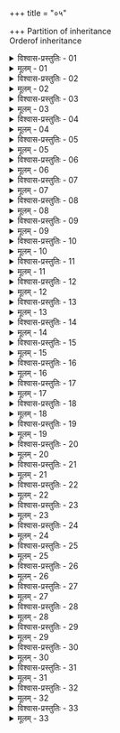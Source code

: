 +++
title = "०५"

+++
Partition of inheritance  
  Orderof inheritance  

<details><summary>विश्वास-प्रस्तुतिः - 01</summary>

01 अनीश्वराः पितृमन्तः स्थितपितृमातृकाः पुत्राः
</details>

<details><summary>मूलम् - 01</summary>

01 अनीश्वराः पितृमन्तः स्थितपितृमातृकाः पुत्राः
</details>

<details><summary>विश्वास-प्रस्तुतिः - 02</summary>

02 तेषां ऊर्ध्वं पितृतो दायविभागः पितृद्रव्याणाम्
</details>

<details><summary>मूलम् - 02</summary>

02 तेषां ऊर्ध्वं पितृतो दायविभागः पितृद्रव्याणाम्
</details>

<details><summary>विश्वास-प्रस्तुतिः - 03</summary>

03 स्वयं।आर्जितं अविभाज्यं, अन्यत्र पितृद्रव्याद् उत्थितेभ्यः
</details>

<details><summary>मूलम् - 03</summary>

03 स्वयं।आर्जितं अविभाज्यं, अन्यत्र पितृद्रव्याद् उत्थितेभ्यः
</details>

<details><summary>विश्वास-प्रस्तुतिः - 04</summary>

04 पितृद्रव्याद् अविभक्त उपगतानां पुत्राः पौत्रा वा आचतुर्थाद् इत्यंशभाजः
</details>

<details><summary>मूलम् - 04</summary>

04 पितृद्रव्याद् अविभक्त उपगतानां पुत्राः पौत्रा वा आचतुर्थाद् इत्यंशभाजः
</details>

<details><summary>विश्वास-प्रस्तुतिः - 05</summary>

05 तावद् अविच्छिन्नः पिण्डो भवति
</details>

<details><summary>मूलम् - 05</summary>

05 तावद् अविच्छिन्नः पिण्डो भवति
</details>

<details><summary>विश्वास-प्रस्तुतिः - 06</summary>

06 विच्छिन्नपिण्डाः सर्वे समं विभजेरन्
</details>

<details><summary>मूलम् - 06</summary>

06 विच्छिन्नपिण्डाः सर्वे समं विभजेरन्
</details>

<details><summary>विश्वास-प्रस्तुतिः - 07</summary>

07 अपितृद्रव्या विभक्तपितृद्रव्या वा सह जीवन्तः पुनर्विभजेरन्
</details>

<details><summary>मूलम् - 07</summary>

07 अपितृद्रव्या विभक्तपितृद्रव्या वा सह जीवन्तः पुनर्विभजेरन्
</details>

<details><summary>विश्वास-प्रस्तुतिः - 08</summary>

08 यतश्च उत्तिष्ठेत स द्व्य्ऽंशं लभेत
</details>

<details><summary>मूलम् - 08</summary>

08 यतश्च उत्तिष्ठेत स द्व्य्ऽंशं लभेत
</details>

<details><summary>विश्वास-प्रस्तुतिः - 09</summary>

09 द्रव्यं अपुत्रस्य सोदर्या भ्रातरः सहजीविनो वा हरेयुः कन्याश्च
</details>

<details><summary>मूलम् - 09</summary>

09 द्रव्यं अपुत्रस्य सोदर्या भ्रातरः सहजीविनो वा हरेयुः कन्याश्च
</details>

<details><summary>विश्वास-प्रस्तुतिः - 10</summary>

10 रिक्थं पुत्रवतः पुत्रा दुहितरो वा धर्मिष्ठेषु विवाहेषु जाताः
</details>

<details><summary>मूलम् - 10</summary>

10 रिक्थं पुत्रवतः पुत्रा दुहितरो वा धर्मिष्ठेषु विवाहेषु जाताः
</details>

<details><summary>विश्वास-प्रस्तुतिः - 11</summary>

11 तद्ऽभावे पिता धरमाणः
</details>

<details><summary>मूलम् - 11</summary>

11 तद्ऽभावे पिता धरमाणः
</details>

<details><summary>विश्वास-प्रस्तुतिः - 12</summary>

12 पित्र्ऽभावे भ्रातरो भ्रातृपुत्राश्च
</details>

<details><summary>मूलम् - 12</summary>

12 पित्र्ऽभावे भ्रातरो भ्रातृपुत्राश्च
</details>

<details><summary>विश्वास-प्रस्तुतिः - 13</summary>

13 अपितृका बहवोऽपि च भ्रातरो भ्रातृपुत्राश्च पितुरेकं अंशं हरेयुः
</details>

<details><summary>मूलम् - 13</summary>

13 अपितृका बहवोऽपि च भ्रातरो भ्रातृपुत्राश्च पितुरेकं अंशं हरेयुः
</details>

<details><summary>विश्वास-प्रस्तुतिः - 14</summary>

14 सोदर्याणां अनेकपितृकाणां पितृतो दायविभागः
</details>

<details><summary>मूलम् - 14</summary>

14 सोदर्याणां अनेकपितृकाणां पितृतो दायविभागः
</details>

<details><summary>विश्वास-प्रस्तुतिः - 15</summary>

15 पितृभ्रातृपुत्राणां पूर्वे विद्यमाने नापरं अवलम्बन्ते, ज्येष्ठे च कनिष्ठं अर्थग्राहिणम्
</details>

<details><summary>मूलम् - 15</summary>

15 पितृभ्रातृपुत्राणां पूर्वे विद्यमाने नापरं अवलम्बन्ते, ज्येष्ठे च कनिष्ठं अर्थग्राहिणम्
</details>

<details><summary>विश्वास-प्रस्तुतिः - 16</summary>

16 जीवद्विभागे पिता न एकं विशेषयेत्
</details>

<details><summary>मूलम् - 16</summary>

16 जीवद्विभागे पिता न एकं विशेषयेत्
</details>

<details><summary>विश्वास-प्रस्तुतिः - 17</summary>

17 न च एकं अकारणान्निर्विभजेत
</details>

<details><summary>मूलम् - 17</summary>

17 न च एकं अकारणान्निर्विभजेत
</details>

<details><summary>विश्वास-प्रस्तुतिः - 18</summary>

18 पितुरसत्यर्थे ज्येष्ठाः कनिष्ठान् अनुगृह्णीयुः, अन्यत्र मिथ्यावृत्तेभ्यः
</details>

<details><summary>मूलम् - 18</summary>

18 पितुरसत्यर्थे ज्येष्ठाः कनिष्ठान् अनुगृह्णीयुः, अन्यत्र मिथ्यावृत्तेभ्यः
</details>

<details><summary>विश्वास-प्रस्तुतिः - 19</summary>

19 प्राप्तव्यवहाराणां विभागः
</details>

<details><summary>मूलम् - 19</summary>

19 प्राप्तव्यवहाराणां विभागः
</details>

<details><summary>विश्वास-प्रस्तुतिः - 20</summary>

20 अप्राप्तव्यवहाराणां देयविशुद्धं मातृबन्धुषु ग्रामवृद्धेषु वा स्थापयेयुः आव्यवहारप्रापणात्, प्रोषितस्य वा
</details>

<details><summary>मूलम् - 20</summary>

20 अप्राप्तव्यवहाराणां देयविशुद्धं मातृबन्धुषु ग्रामवृद्धेषु वा स्थापयेयुः आव्यवहारप्रापणात्, प्रोषितस्य वा
</details>

<details><summary>विश्वास-प्रस्तुतिः - 21</summary>

21 सम्निविष्टसमं असम्निविष्टेभ्यो नैवेशनिकं दद्युः, कन्याभ्यश्च प्रादानिकम्
</details>

<details><summary>मूलम् - 21</summary>

21 सम्निविष्टसमं असम्निविष्टेभ्यो नैवेशनिकं दद्युः, कन्याभ्यश्च प्रादानिकम्
</details>

<details><summary>विश्वास-प्रस्तुतिः - 22</summary>

22 ऋणरिक्थयोः समो विभागः
</details>

<details><summary>मूलम् - 22</summary>

22 ऋणरिक्थयोः समो विभागः
</details>

<details><summary>विश्वास-प्रस्तुतिः - 23</summary>

23 उदपात्राण्यपि निष्किञ्चना विभजेरन् इत्याचार्याः
</details>

<details><summary>मूलम् - 23</summary>

23 उदपात्राण्यपि निष्किञ्चना विभजेरन् इत्याचार्याः
</details>

<details><summary>विश्वास-प्रस्तुतिः - 24</summary>

24 छलं एतद् इति कौटिल्यः
</details>

<details><summary>मूलम् - 24</summary>

24 छलं एतद् इति कौटिल्यः
</details>

<details><summary>विश्वास-प्रस्तुतिः - 25</summary>

25 सतोऽर्थस्य विभागो नासतः
</details>

<details><summary>मूलम् - 25</summary>

25 सतोऽर्थस्य विभागो नासतः
</details>

<details><summary>विश्वास-प्रस्तुतिः - 26</summary>

26 एतावान् अर्थः सामान्यः तस्य एतावान् प्रत्य्ऽंश इत्यनुभाष्य ब्रुवन् साक्षिषु विभागं कारयेत्
</details>

<details><summary>मूलम् - 26</summary>

26 एतावान् अर्थः सामान्यः तस्य एतावान् प्रत्य्ऽंश इत्यनुभाष्य ब्रुवन् साक्षिषु विभागं कारयेत्
</details>

<details><summary>विश्वास-प्रस्तुतिः - 27</summary>

27 दुर्विभक्तं अन्योन्यापहृतं अन्तर्हितं अविज्ञात उत्पन्नं वा पुनर्विभजेरन्
</details>

<details><summary>मूलम् - 27</summary>

27 दुर्विभक्तं अन्योन्यापहृतं अन्तर्हितं अविज्ञात उत्पन्नं वा पुनर्विभजेरन्
</details>

<details><summary>विश्वास-प्रस्तुतिः - 28</summary>

28 अदायादकं राजा हरेत् स्त्रीवृत्तिप्रेतकार्यवर्जं, अन्यत्र श्रोत्रियद्रव्यात्
</details>

<details><summary>मूलम् - 28</summary>

28 अदायादकं राजा हरेत् स्त्रीवृत्तिप्रेतकार्यवर्जं, अन्यत्र श्रोत्रियद्रव्यात्
</details>

<details><summary>विश्वास-प्रस्तुतिः - 29</summary>

29 तत् त्रैवेद्येभ्यः प्रयच्छेत्
</details>

<details><summary>मूलम् - 29</summary>

29 तत् त्रैवेद्येभ्यः प्रयच्छेत्
</details>

<details><summary>विश्वास-प्रस्तुतिः - 30</summary>

30 पतितः पतिताज् जातः क्लीबश्चानंशाः, जड उन्मत्तान्धकुष्ठिनश्च
</details>

<details><summary>मूलम् - 30</summary>

30 पतितः पतिताज् जातः क्लीबश्चानंशाः, जड उन्मत्तान्धकुष्ठिनश्च
</details>

<details><summary>विश्वास-प्रस्तुतिः - 31</summary>

31 सति भार्यार्थे तेषां अपत्यं अतद्विधं भागं हरेत्
</details>

<details><summary>मूलम् - 31</summary>

31 सति भार्यार्थे तेषां अपत्यं अतद्विधं भागं हरेत्
</details>

<details><summary>विश्वास-प्रस्तुतिः - 32</summary>

32 ग्रासाच्छादनं इतरे पतितवर्जाः
</details>

<details><summary>मूलम् - 32</summary>

32 ग्रासाच्छादनं इतरे पतितवर्जाः
</details>

<details><summary>विश्वास-प्रस्तुतिः - 33</summary>

33ab तेषां च कृतदाराणां लुप्ते प्रजनने सति ।  
33chd सृजेयुर्बान्धवाः पुत्रांः तेषां अंशान् प्रकल्पयेत्  (इति)
</details>

<details><summary>मूलम् - 33</summary>

33ab तेषां च कृतदाराणां लुप्ते प्रजनने सति ।  
33chd सृजेयुर्बान्धवाः पुत्रांः तेषां अंशान् प्रकल्पयेत्  (इति)
</details>
